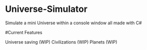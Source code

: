# Universe-Simulator
Simulate a mini Universe within a console window all made with C#

#Current Features

Universe saving (WIP)
Civilizations (WIP)
Planets (WIP)
